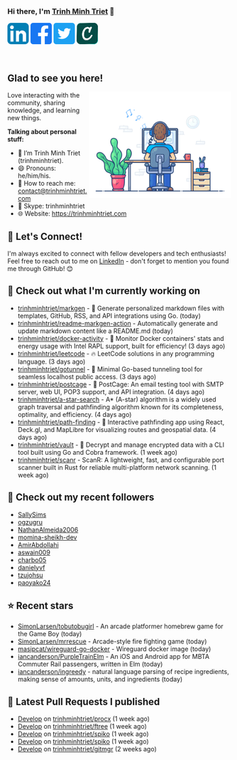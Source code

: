 ### Hi there, I'm <a href="https://trinhminhtriet.com" target="_blank" title="Trinh Minh Triet">Trinh Minh Triet</a> 👋

[![trinhminhtriet's LinkedIn Profile](images/linkedin.png)](https://linkedin.com/in/triet-trinh)
[![trinhminhtriet's Facebook Profile](images/facebook.png)](https://www.facebook.com/trinhminhtriet)
[![trinhminhtriet's X Profile](images/twitter.png)](https://x.com/trinhminhtriet)
[![trinhminhtriet's Credly Profile](images/credly.png)](https://www.credly.com/users/trinhminhtriet)

</br>

## Glad to see you here!

<img align="right" alt="Trinh Minh Triet" src="images/coding.gif" width="320px" />

Love interacting with the community, sharing knowledge, and learning new things.

**Talking about personal stuff:**

- 👨 I’m Trinh Minh Triet (trinhminhtriet).
- 😄 Pronouns: he/him/his.
- 📧 How to reach me: contact@trinhminhtriet.com
- 💬 Skype: trinhminhtriet
- 🌐 Website: https://trinhminhtriet.com

## 🤝 Let's Connect! 

I'm always excited to connect with fellow developers and tech enthusiasts! 
Feel free to reach out to me on [LinkedIn](https://linkedin.com/in/triet-trinh) - don't forget to mention you found me through GitHub! 😊

## 👷 Check out what I'm currently working on

- [trinhminhtriet/markgen](https://github.com/trinhminhtriet/markgen) - 📜 Generate personalized markdown files with templates, GitHub, RSS, and API integrations using Go. (today)
- [trinhminhtriet/readme-markgen-action](https://github.com/trinhminhtriet/readme-markgen-action) - Automatically generate and update markdown content like a README.md (today)
- [trinhminhtriet/docker-activity](https://github.com/trinhminhtriet/docker-activity) - 🚀 Monitor Docker containers' stats and energy usage with Intel RAPL support, built for efficiency! (3 days ago)
- [trinhminhtriet/leetcode](https://github.com/trinhminhtriet/leetcode) - 🔥 LeetCode solutions in any programming language. (3 days ago)
- [trinhminhtriet/gotunnel](https://github.com/trinhminhtriet/gotunnel) - 🚀 Minimal Go-based tunneling tool for seamless localhost public access. (3 days ago)
- [trinhminhtriet/postcage](https://github.com/trinhminhtriet/postcage) - 📧 PostCage: An email testing tool with SMTP server, web UI, POP3 support, and API integration. (4 days ago)
- [trinhminhtriet/a-star-search](https://github.com/trinhminhtriet/a-star-search) - A* (A-star) algorithm is a widely used graph traversal and pathfinding algorithm known for its completeness, optimality, and efficiency. (4 days ago)
- [trinhminhtriet/path-finding](https://github.com/trinhminhtriet/path-finding) - 🚀 Interactive pathfinding app using React, Deck.gl, and MapLibre for visualizing routes and geospatial data. (4 days ago)
- [trinhminhtriet/vault](https://github.com/trinhminhtriet/vault) - 🔐 Decrypt and manage encrypted data with a CLI tool built using Go and Cobra framework. (1 week ago)
- [trinhminhtriet/scanr](https://github.com/trinhminhtriet/scanr) - ScanR: A lightweight, fast, and configurable port scanner built in Rust for reliable multi-platform network scanning. (1 week ago)

## 👯 Check out my recent followers

- [SallySims](https://github.com/SallySims)
- [ogzugru](https://github.com/ogzugru)
- [NathanAlmeida2006](https://github.com/NathanAlmeida2006)
- [momina-sheikh-dev](https://github.com/momina-sheikh-dev)
- [AmirAbdollahi](https://github.com/AmirAbdollahi)
- [aswain009](https://github.com/aswain009)
- [charbo05](https://github.com/charbo05)
- [danielyvf](https://github.com/danielyvf)
- [tzujohsu](https://github.com/tzujohsu)
- [paoyako24](https://github.com/paoyako24)

## ⭐ Recent stars

- [SimonLarsen/tobutobugirl](https://github.com/SimonLarsen/tobutobugirl) - An arcade platformer homebrew game for the Game Boy (today)
- [SimonLarsen/mrrescue](https://github.com/SimonLarsen/mrrescue) - Arcade-style fire fighting game (today)
- [masipcat/wireguard-go-docker](https://github.com/masipcat/wireguard-go-docker) - Wireguard docker image (today)
- [iancanderson/PurpleTrainElm](https://github.com/iancanderson/PurpleTrainElm) - An iOS and Android app for MBTA Commuter Rail passengers, written in Elm (today)
- [iancanderson/ingreedy](https://github.com/iancanderson/ingreedy) - natural language parsing of recipe ingredients, making sense of amounts, units, and ingredients (today)

## 🔨 Latest Pull Requests I published

- [Develop](https://github.com/trinhminhtriet/procx/pull/24) on [trinhminhtriet/procx](https://github.com/trinhminhtriet/procx) (1 week ago)
- [Develop](https://github.com/trinhminhtriet/ftree/pull/8) on [trinhminhtriet/ftree](https://github.com/trinhminhtriet/ftree) (1 week ago)
- [Develop](https://github.com/trinhminhtriet/spiko/pull/13) on [trinhminhtriet/spiko](https://github.com/trinhminhtriet/spiko) (1 week ago)
- [Develop](https://github.com/trinhminhtriet/spiko/pull/12) on [trinhminhtriet/spiko](https://github.com/trinhminhtriet/spiko) (1 week ago)
- [Develop](https://github.com/trinhminhtriet/gitmgr/pull/39) on [trinhminhtriet/gitmgr](https://github.com/trinhminhtriet/gitmgr) (2 weeks ago)